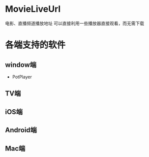 # MovieLiveUrl
电影、直播频道播放地址
可以直接利用一些播放器直接观看，而无需下载

# 各端支持的软件
## window端
- PotPlayer


## TV端

## iOS端

## Android端

## Mac端
